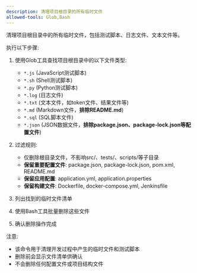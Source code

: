 ```yaml
---
description: 清理项目根目录的所有临时文件
allowed-tools: Glob,Bash
---
```


清理项目根目录中的所有临时文件，包括测试脚本、日志文件、文本文件等。

执行以下步骤:

1. 使用Glob工具查找项目根目录中的以下文件类型:
   - `*.js` (JavaScript测试脚本)
   - `*.sh` (Shell测试脚本)
   - `*.py` (Python测试脚本)
   - `*.log` (日志文件)
   - `*.txt` (文本文件，如token文件、结果文件等)
   - `*.md` (Markdown文件，**排除README.md**)
   - `*.sql` (SQL脚本文件)
   - `*.json` (JSON数据文件，**排除package.json、package-lock.json等配置文件**)

2. 过滤规则:
   - 仅删除根目录文件，不影响src/、tests/、scripts/等子目录
   - **保留重要配置文件**: package.json, package-lock.json, pom.xml, README.md
   - **保留应用配置**: application.yml, application.properties
   - **保留构建文件**: Dockerfile, docker-compose.yml, Jenkinsfile

3. 列出找到的临时文件清单

4. 使用Bash工具批量删除这些文件

5. 确认删除操作完成

注意:
- 该命令用于清理开发过程中产生的临时文件和测试脚本
- 删除前会显示文件清单供确认
- 不会删除任何配置文件或项目结构文件
